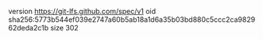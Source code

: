 version https://git-lfs.github.com/spec/v1
oid sha256:5773b544ef039e2747a60b5ab18a1d6a35b03bd880c5ccc2ca982962deda2c1b
size 302
